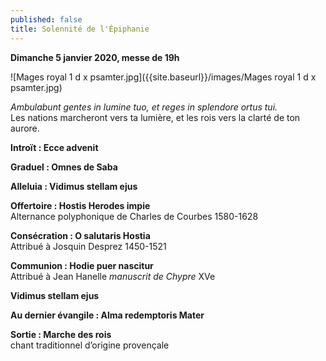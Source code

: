 ```yaml
---
published: false
title: Solennité de l'Épiphanie
---
```

**Dimanche 5 janvier 2020, messe de 19h**

![Mages royal 1 d x psamter.jpg]({{site.baseurl}}/images/Mages royal 1 d x psamter.jpg)


*Ambulabunt gentes in lumine tuo, et reges in splendore ortus tui.*  
Les nations marcheront vers ta lumière, et les rois vers la clarté de ton aurore.

**Introït : Ecce advenit**

**Graduel : Omnes de Saba**

**Alleluia : Vidimus stellam ejus**

**Offertoire : Hostis Herodes impie**  
Alternance polyphonique de Charles de Courbes 1580-1628

**Consécration : O salutaris Hostia**  
Attribué à Josquin Desprez 1450-1521

**Communion : Hodie puer nascitur**  
Attribué à Jean Hanelle *manuscrit de Chypre* XVe

**Vidimus stellam ejus**

**Au dernier évangile : Alma redemptoris Mater**

**Sortie : Marche des rois**  
chant traditionnel d’origine provençale

